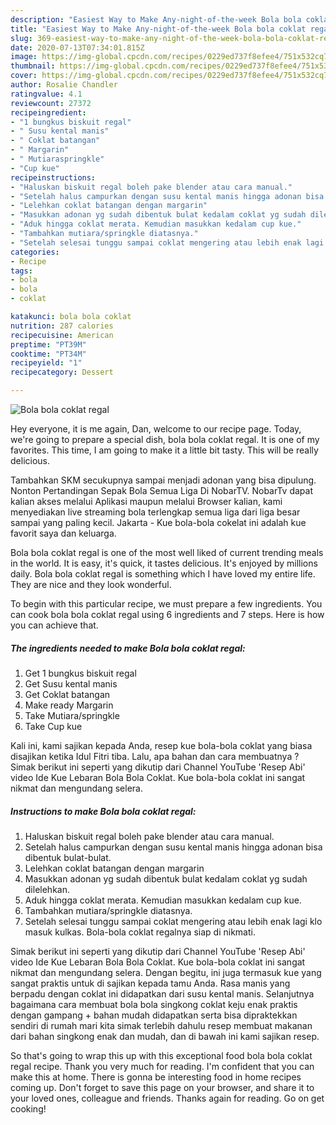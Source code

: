 ```yaml
---
description: "Easiest Way to Make Any-night-of-the-week Bola bola coklat regal"
title: "Easiest Way to Make Any-night-of-the-week Bola bola coklat regal"
slug: 369-easiest-way-to-make-any-night-of-the-week-bola-bola-coklat-regal
date: 2020-07-13T07:34:01.815Z
image: https://img-global.cpcdn.com/recipes/0229ed737f8efee4/751x532cq70/bola-bola-coklat-regal-foto-resep-utama.jpg
thumbnail: https://img-global.cpcdn.com/recipes/0229ed737f8efee4/751x532cq70/bola-bola-coklat-regal-foto-resep-utama.jpg
cover: https://img-global.cpcdn.com/recipes/0229ed737f8efee4/751x532cq70/bola-bola-coklat-regal-foto-resep-utama.jpg
author: Rosalie Chandler
ratingvalue: 4.1
reviewcount: 27372
recipeingredient:
- "1 bungkus biskuit regal"
- " Susu kental manis"
- " Coklat batangan"
- " Margarin"
- " Mutiaraspringkle"
- "Cup kue"
recipeinstructions:
- "Haluskan biskuit regal boleh pake blender atau cara manual."
- "Setelah halus campurkan dengan susu kental manis hingga adonan bisa dibentuk bulat-bulat."
- "Lelehkan coklat batangan dengan margarin"
- "Masukkan adonan yg sudah dibentuk bulat kedalam coklat yg sudah dilelehkan."
- "Aduk hingga coklat merata. Kemudian masukkan kedalam cup kue."
- "Tambahkan mutiara/springkle diatasnya."
- "Setelah selesai tunggu sampai coklat mengering atau lebih enak lagi klo masuk kulkas. Bola-bola coklat regalnya siap di nikmati."
categories:
- Recipe
tags:
- bola
- bola
- coklat

katakunci: bola bola coklat 
nutrition: 287 calories
recipecuisine: American
preptime: "PT39M"
cooktime: "PT34M"
recipeyield: "1"
recipecategory: Dessert

---
```



![Bola bola coklat regal](https://img-global.cpcdn.com/recipes/0229ed737f8efee4/751x532cq70/bola-bola-coklat-regal-foto-resep-utama.jpg)

Hey everyone, it is me again, Dan, welcome to our recipe page. Today, we're going to prepare a special dish, bola bola coklat regal. It is one of my favorites. This time, I am going to make it a little bit tasty. This will be really delicious.

Tambahkan SKM secukupnya sampai menjadi adonan yang bisa dipulung. Nonton Pertandingan Sepak Bola Semua Liga Di NobarTV. NobarTv dapat kalian akses melalui Aplikasi maupun melalui Browser kalian, kami menyediakan live streaming bola terlengkap semua liga dari liga besar sampai yang paling kecil. Jakarta - Kue bola-bola cokelat ini adalah kue favorit saya dan keluarga.

Bola bola coklat regal is one of the most well liked of current trending meals in the world. It is easy, it's quick, it tastes delicious. It's enjoyed by millions daily. Bola bola coklat regal is something which I have loved my entire life. They are nice and they look wonderful.


To begin with this particular recipe, we must prepare a few ingredients. You can cook bola bola coklat regal using 6 ingredients and 7 steps. Here is how you can achieve that.

<!--inarticleads1-->

##### The ingredients needed to make Bola bola coklat regal:

1. Get 1 bungkus biskuit regal
1. Get  Susu kental manis
1. Get  Coklat batangan
1. Make ready  Margarin
1. Take  Mutiara/springkle
1. Take Cup kue


Kali ini, kami sajikan kepada Anda, resep kue bola-bola coklat yang biasa disajikan ketika Idul Fitri tiba. Lalu, apa bahan dan cara membuatnya ? Simak berikut ini seperti yang dikutip dari Channel YouTube &#39;Resep Abi&#39; video Ide Kue Lebaran Bola Bola Coklat. Kue bola-bola coklat ini sangat nikmat dan mengundang selera. 

<!--inarticleads2-->

##### Instructions to make Bola bola coklat regal:

1. Haluskan biskuit regal boleh pake blender atau cara manual.
1. Setelah halus campurkan dengan susu kental manis hingga adonan bisa dibentuk bulat-bulat.
1. Lelehkan coklat batangan dengan margarin
1. Masukkan adonan yg sudah dibentuk bulat kedalam coklat yg sudah dilelehkan.
1. Aduk hingga coklat merata. Kemudian masukkan kedalam cup kue.
1. Tambahkan mutiara/springkle diatasnya.
1. Setelah selesai tunggu sampai coklat mengering atau lebih enak lagi klo masuk kulkas. Bola-bola coklat regalnya siap di nikmati.


Simak berikut ini seperti yang dikutip dari Channel YouTube &#39;Resep Abi&#39; video Ide Kue Lebaran Bola Bola Coklat. Kue bola-bola coklat ini sangat nikmat dan mengundang selera. Dengan begitu, ini juga termasuk kue yang sangat praktis untuk di sajikan kepada tamu Anda. Rasa manis yang berpadu dengan coklat ini didapatkan dari susu kental manis. Selanjutnya bagaimana cara membuat bola bola singkong coklat keju enak praktis dengan gampang + bahan mudah didapatkan serta bisa dipraktekkan sendiri di rumah mari kita simak terlebih dahulu resep membuat makanan dari bahan singkong enak dan mudah, dan di bawah ini kami sajikan resep. 

So that's going to wrap this up with this exceptional food bola bola coklat regal recipe. Thank you very much for reading. I'm confident that you can make this at home. There is gonna be interesting food in home recipes coming up. Don't forget to save this page on your browser, and share it to your loved ones, colleague and friends. Thanks again for reading. Go on get cooking!
